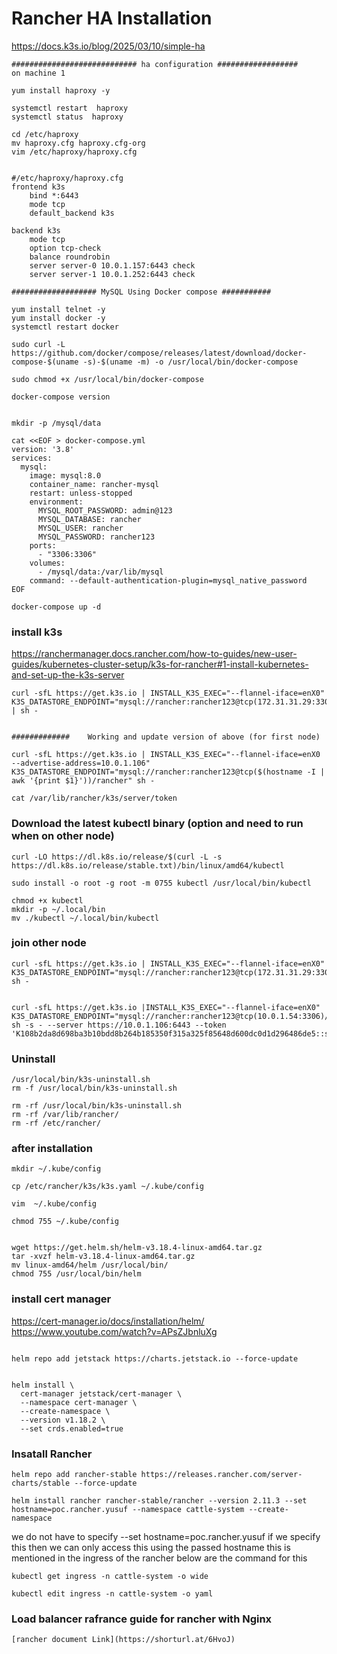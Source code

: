 # Rancher HA Installation

https://docs.k3s.io/blog/2025/03/10/simple-ha
```
############################ ha configuration ##################
on machine 1 

yum install haproxy -y 

systemctl restart  haproxy
systemctl status  haproxy

cd /etc/haproxy
mv haproxy.cfg haproxy.cfg-org
vim /etc/haproxy/haproxy.cfg


#/etc/haproxy/haproxy.cfg
frontend k3s
    bind *:6443
    mode tcp
    default_backend k3s

backend k3s
    mode tcp
    option tcp-check
    balance roundrobin
    server server-0 10.0.1.157:6443 check
    server server-1 10.0.1.252:6443 check
```

```
################### MySQL Using Docker compose ###########

yum install telnet -y 
yum install docker -y
systemctl restart docker 

sudo curl -L https://github.com/docker/compose/releases/latest/download/docker-compose-$(uname -s)-$(uname -m) -o /usr/local/bin/docker-compose

sudo chmod +x /usr/local/bin/docker-compose

docker-compose version
 

mkdir -p /mysql/data

cat <<EOF > docker-compose.yml
version: '3.8'
services:
  mysql:
    image: mysql:8.0
    container_name: rancher-mysql
    restart: unless-stopped
    environment:
      MYSQL_ROOT_PASSWORD: admin@123
      MYSQL_DATABASE: rancher
      MYSQL_USER: rancher
      MYSQL_PASSWORD: rancher123
    ports:
      - "3306:3306"
    volumes:
      - /mysql/data:/var/lib/mysql
    command: --default-authentication-plugin=mysql_native_password
EOF

docker-compose up -d 

```




### install k3s
https://ranchermanager.docs.rancher.com/how-to-guides/new-user-guides/kubernetes-cluster-setup/k3s-for-rancher#1-install-kubernetes-and-set-up-the-k3s-server

```
curl -sfL https://get.k3s.io | INSTALL_K3S_EXEC="--flannel-iface=enX0" K3S_DATASTORE_ENDPOINT="mysql://rancher:rancher123@tcp(172.31.31.29:3306)/rancher" | sh - 


#############    Working and update version of above (for first node)

curl -sfL https://get.k3s.io | INSTALL_K3S_EXEC="--flannel-iface=enX0 --advertise-address=10.0.1.106" K3S_DATASTORE_ENDPOINT="mysql://rancher:rancher123@tcp($(hostname -I | awk '{print $1}'))/rancher" sh -

cat /var/lib/rancher/k3s/server/token
```




### Download the latest kubectl binary (option and need to run when on other node)
```
curl -LO https://dl.k8s.io/release/$(curl -L -s https://dl.k8s.io/release/stable.txt)/bin/linux/amd64/kubectl

sudo install -o root -g root -m 0755 kubectl /usr/local/bin/kubectl

chmod +x kubectl
mkdir -p ~/.local/bin
mv ./kubectl ~/.local/bin/kubectl
```


### join other node
```
curl -sfL https://get.k3s.io | INSTALL_K3S_EXEC="--flannel-iface=enX0" K3S_DATASTORE_ENDPOINT="mysql://rancher:rancher123@tcp(172.31.31.29:3306)/rancher" sh - 


curl -sfL https://get.k3s.io |INSTALL_K3S_EXEC="--flannel-iface=enX0" K3S_DATASTORE_ENDPOINT="mysql://rancher:rancher123@tcp(10.0.1.54:3306)/rancher" sh -s - --server https://10.0.1.106:6443 --token 'K108b2da8d698ba3b10bdd8b264b185350f315a325f85648d600dc0d1d296486de5::server:a00e312a33a8ad86a6840abb70c0b2c5'
```


### Uninstall
```
/usr/local/bin/k3s-uninstall.sh
rm -f /usr/local/bin/k3s-uninstall.sh

rm -rf /usr/local/bin/k3s-uninstall.sh
rm -rf /var/lib/rancher/
rm -rf /etc/rancher/
```



### after installation 
```
mkdir ~/.kube/config

cp /etc/rancher/k3s/k3s.yaml ~/.kube/config

vim  ~/.kube/config

chmod 755 ~/.kube/config


wget https://get.helm.sh/helm-v3.18.4-linux-amd64.tar.gz
tar -xvzf helm-v3.18.4-linux-amd64.tar.gz
mv linux-amd64/helm /usr/local/bin/
chmod 755 /usr/local/bin/helm
```

### install cert manager

https://cert-manager.io/docs/installation/helm/
https://www.youtube.com/watch?v=APsZJbnluXg

```

helm repo add jetstack https://charts.jetstack.io --force-update


helm install \
  cert-manager jetstack/cert-manager \
  --namespace cert-manager \
  --create-namespace \
  --version v1.18.2 \
  --set crds.enabled=true
```


### Insatall Rancher 

```
helm repo add rancher-stable https://releases.rancher.com/server-charts/stable --force-update

helm install rancher rancher-stable/rancher --version 2.11.3 --set hostname=poc.rancher.yusuf --namespace cattle-system --create-namespace
```
 we do not have to specify --set hostname=poc.rancher.yusuf if we specify this then we can only access this using the passed hostname this is mentioned in the ingress of the rancher  below are the command for this 

```
kubectl get ingress -n cattle-system -o wide

kubectl edit ingress -n cattle-system -o yaml
```


### Load balancer rafrance guide for rancher with Nginx
```
[rancher document Link](https://shorturl.at/6HvoJ)
```